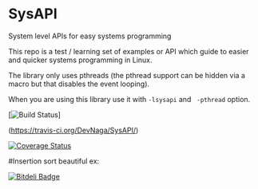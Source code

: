 # SysAPI
System level APIs for easy systems programming

This repo is a test / learning set of examples or API which guide to
easier and quicker systems programming in Linux.

The library only uses pthreads (the pthread support can be hidden via a
macro but that disables the event looping).

When you are using this library use it with ``` -lsysapi ``` and ``` -pthread``` option.


[![Build Status](https://travis-ci.org/DevNaga/SysAPI.svg?branch=master)]

(https://travis-ci.org/DevNaga/SysAPI/)

[![Coverage Status](https://coveralls.io/repos/DevNaga/SysAPI/badge.svg)](https://coveralls.io/r/DevNaga/SysAPI)

#Insertion sort beautiful ex:

[![Bitdeli Badge](https://d2weczhvl823v0.cloudfront.net/DevNaga/sysapi/trend.png)](https://bitdeli.com/free "Bitdeli Badge")

